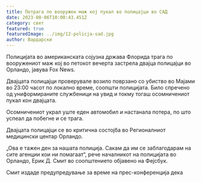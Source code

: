 ```yaml
---
title: Потрага по вооружен маж кој пукал во полицајци во САД
date: 2023-08-06T10:00:43.451Z
category: свет
featured: true
featuredImage: ../img/12-policja-sad.jpg
author: Вардарски
---
```

Полицијата во американската сојузна држава Флорида трага по вооружениот маж кој во петокот вечерта застрела двајца полицајци во Орландо, јавува Fox News.

Двајцата полицајци проверувале возило поврзано со убиство во Мајами во 23:00 часот по локално време, соопшти полицијата. Било спречено од униформираните службеници на увид и токму тогаш осомничениот пукал кон двајцата.

Осомничениот украл уште еден автомобил и настанала потера, по што успеал да побегне и се трага.

Двајцата полицајци се во критична состојба во Регионалниот медицински центар Орландо.

„Ова е тажен ден за нашата полиција. Сакам да им се заблагодарам на сите агенции кои ни помагаат“, рече началникот на полицијата во Орландо, Ерик Д. Смит во соопштението објавено на Фејсбук.

Смит издаде предупредување за време на прес-конференција дека